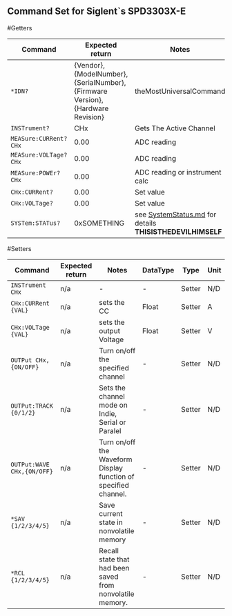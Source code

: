## Command Set for Siglent`s SPD3303X-E


#Getters

| Command | Expected return |Notes| DataType | Type |Unit
|---|---|---|---|---|---|
| `*IDN?` | {Vendor},{ModelNumber},{SerialNumber},{Firmware Version},{Hardware Revision}|theMostUniversalCommand | String | Getter |N/D|
| `INSTrument?` | CHx |Gets The Active Channel| String | Getter |N/D|
| `MEASure:CURRent? CHx` | 0.00 |ADC reading| Float | Getter | A |
| `MEASure:VOLTage? CHx` | 0.00 |ADC reading| Float | Getter |V |
| `MEASure:POWEr? CHx` | 0.00 |ADC reading or instrument calc| Float | Getter |W|
| `CHx:CURRent?` | 0.00 |Set value| Float | Getter |A|
| `CHx:VOLTage?` |0.00 |Set value| Float | Getter |V|
|`SYSTem:STATus?`|0xSOMETHING|see [SystemStatus.md](SystemStatus.md) for details  **THISISTHEDEVILHIMSELF**|HEX|Getter|N/D

#Setters

| Command | Expected return |Notes| DataType | Type |Unit
|---|---|---|---|---|---|
| `INSTrument CHx` | n/a | - |-| Setter |N/D|
|`CHx:CURRent {VAL}`|n/a|sets the CC|Float|Setter|A|
|`CHx:VOLTage {VAL}`|n/a|sets the output Voltage|Float|Setter|V|
|`OUTPut CHx,{ON/OFF}`|n/a|Turn on/off the specified channel|-|Setter|N/D|
|`OUTPut:TRACK {0/1/2}`|n/a|Sets the channel mode on Indie, Serial or Paralel|-|Setter|N/D|
|`OUTPut:WAVE CHx,{ON/OFF}`|n/a| Turn on/off the Waveform Display function of specified channel.|-|Setter|N/D|
|`*SAV {1/2/3/4/5}`|n/a|Save current state in nonvolatile memory|-|Setter|N/D|
|`*RCL {1/2/3/4/5}`|n/a|Recall state that had been saved from nonvolatile memory.|-|Setter|N/D|
